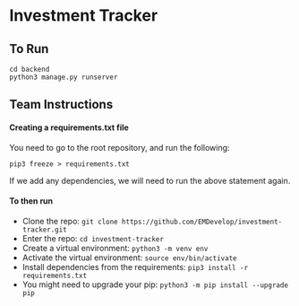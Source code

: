 # Investment Tracker

## To Run

```
cd backend
python3 manage.py runserver
```

## Team Instructions

#### Creating a requirements.txt file

You need to go to the root repository, and run the following:

```
pip3 freeze > requirements.txt
```

If we add any dependencies, we will need to run the above statement again.

#### To then run

- Clone the repo: `git clone https://github.com/EMDevelop/investment-tracker.git`
- Enter the repo: `cd investment-tracker`
- Create a virtual environment: `python3 -m venv env`
- Activate the virtual environment: `source env/bin/activate`
- Install dependencies from the requirements: `pip3 install -r requirements.txt`
- You might need to upgrade your pip: `python3 -m pip install --upgrade pip`

